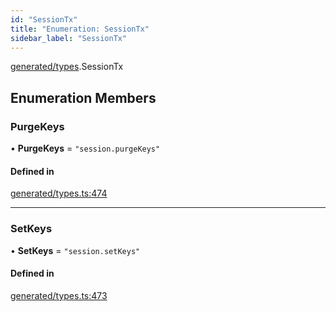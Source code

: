 ```yaml
---
id: "SessionTx"
title: "Enumeration: SessionTx"
sidebar_label: "SessionTx"
---
```


[generated/types](../../../../modules/Generated/Types/Types.md).SessionTx

## Enumeration Members

### PurgeKeys

• **PurgeKeys** = ``"session.purgeKeys"``

#### Defined in

[generated/types.ts:474](https://github.com/PolymeshAssociation/polymesh-sdk/blob/15be87e8/src/generated/types.ts#L474)

___

### SetKeys

• **SetKeys** = ``"session.setKeys"``

#### Defined in

[generated/types.ts:473](https://github.com/PolymeshAssociation/polymesh-sdk/blob/15be87e8/src/generated/types.ts#L473)
